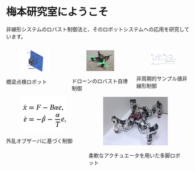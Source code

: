 <!-- # トップページ -->

<h1 class="title has-text-centered">梅本研究室にようこそ</h1>
<p class="content has-text-centered">非線形システムのロバスト制御法と、そのロボットシステムへの応用を研究しています。</p>

<!-- 画像は4:3で用意 -->
<div class="columns">
    <div class="column">
        <div class="card">
            <div class="card-image">
                <a href="./?id=/research/bridge"><figure class="image">
                <img
                    src="./img/bridge.png"
                />
                </figure></a>
            </div>
            <div class="card-content">
                <div class="content has-text-weight-semibold has-text-centered">
橋梁点検ロボット
                </div>
            </div>
        </div>
    </div>
    <div class="column">
        <div class="card">
            <div class="card-image">
                <a href="./?id=/research/drone"><figure class="image">
                <img
                    src="./img/drone.jpg"
                />
                </figure></a>
            </div>
            <div class="card-content">
                <div class="content has-text-weight-semibold has-text-centered">
ドローンのロバスト自律制御
                </a></div>
            </div>
        </div>
    </div>
    <div class="column">
        <div class="card">
            <!-- <header class="card-header">
                <p class="card-header-title">Component</p>
            </header> -->
            <div class="card-image">
                <a href="./?id=/research/aperiodic"><figure class="image">
                <img
                    src="./img/Aperiodic.png"
                />
                </figure></a>
            </div>
            <div class="card-content">
                <div class="content has-text-weight-semibold has-text-centered has-text-inherit is-text">
非周期的サンプル値非線形制御
                </div>
            </div>
        </a></div>
    </div>
</div>
<div class="columns">
    <div class="column">
        <div class="card">
            <div class="card-image">
                <a href="./?id=/research/dob"><figure class="image">
                <img
                    src="./img/DOb.png"
                />
                </figure></a>
            </div>
            <div class="card-content">
                <div class="content has-text-weight-semibold has-text-centered has-text-inherit is-text">
外乱オブザーバに基づく制御
                </div>
            </div>
        </div>
    </div>
    <div class="column">
        <div class="card">
            <div class="card-image">
                <figure class="image">
                <img
                    src="./img/legged.jpg"
                />
                </figure>
            </div>
            <div class="card-content">
                <div class="content has-text-weight-medium has-text-centered">
柔軟なアクチュエータを用いた多脚ロボット
                </div>
            </div>
        </div>
    </div>
    <div class="column"></div>
</div>
